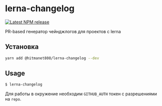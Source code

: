 lerna-changelog
==============================================================================

[![Latest NPM release][npm-badge]][npm-badge-url]

[npm-badge]: https://img.shields.io/npm/v/@hitmanet-808/lerna-changelog.svg
[npm-badge-url]: https://www.npmjs.com/package/@hitmanet808/lerna-changelog

PR-based генератор чейнджлогов для проектов с lerna


Установка
------------------------------------------------------------------------------

```bash
yarn add @hitmanet808/lerna-changelog --dev
```
Usage
------------------------------------------------------------------------------

```bash
$ lerna-changelog
```

Для работы в окружение необходим ```GITHUB_AUTH``` токен с разрешениями на ```repo```.
